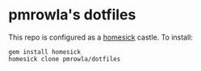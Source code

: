 pmrowla's dotfiles
==================

This repo is configured as a [homesick](https://github.com/technicalpickles/homesick) castle.
To install:

```
gem install homesick
homesick clone pmrowla/dotfiles
```
